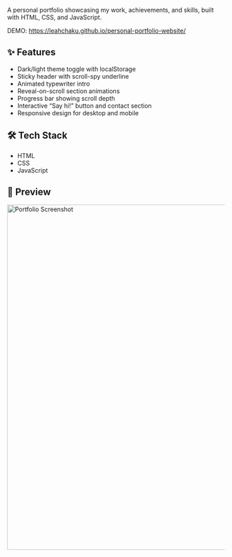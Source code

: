 A personal portfolio showcasing my work, achievements, and skills, built with HTML, CSS, and JavaScript.

DEMO: https://leahchaku.github.io/personal-portfolio-website/

## ✨ Features
- Dark/light theme toggle with localStorage
- Sticky header with scroll-spy underline
- Animated typewriter intro
- Reveal-on-scroll section animations
- Progress bar showing scroll depth
- Interactive “Say hi!” button and contact section
- Responsive design for desktop and mobile

## 🛠 Tech Stack
- HTML  
- CSS  
- JavaScript  

## 📸 Preview

<img src="https://github.com/user-attachments/assets/e2200283-6761-4fc8-aa89-2c0fd3ffc42f" alt="Portfolio Screenshot" width="800" />

